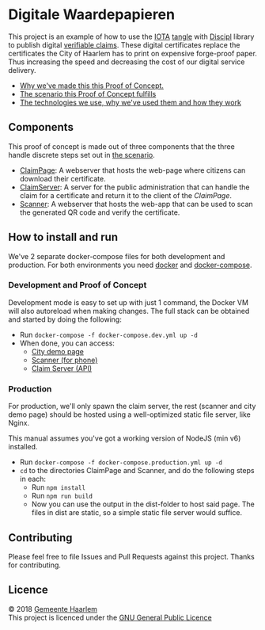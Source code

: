 # Digitale Waardepapieren

This project is an example of how to use the [IOTA](iota.org) [tangle](https://learn.iota.org/faq/tangle) with [Discipl](https://discipl.org/) library to publish digital [verifiable claims](https://www.w3.org/TR/verifiable-claims-use-cases/). These digital certificates replace the certificates the City of Haarlem has to print on expensive forge-proof paper. Thus increasing the speed and decreasing the cost of our digital service delivery.

* [Why we've made this this Proof of Concept.](docs/proof-of-concept.md)
* [The scenario this Proof of Concept fulfills](docs/scenario.md)
* [The technologies we use, why we've used them and how they work](docs/technologies.md)

## Components

This proof of concept is made out of three components that the three handle discrete steps set out in [the scenario](docs/scenario.md).

* [ClaimPage](./ClaimPage/README.md): A webserver that hosts the web-page where citizens can download their certificate.
* [ClaimServer](./ClaimServer/README.md): A server for the public administration that can handle the claim for a certificate and return it to the client of the _ClaimPage_.
* [Scanner](./Scanner/README.md): A webserver that hosts the web-app that can be used to scan the generated QR code and verify the certificate.

## How to install and run

We've 2 separate docker-compose files for both development and production.
For both environments you need [docker](https://www.docker.com/community-edition) and [docker-compose](https://docs.docker.com/compose/install).

### Development and Proof of Concept

Development mode is easy to set up with just 1 command, the Docker VM will also autoreload when making changes.
The full stack can be obtained and started by doing the following:

  - Run `docker-compose -f docker-compose.dev.yml up -d`
  - When done, you can access:
    - [City demo page](http://localhost:8080)
    - [Scanner (for phone)](http://localhost:8081)
    - [Claim Server (API)](http://localhost:8082)

### Production

For production, we'll only spawn the claim server, the rest (scanner and city demo page) should be hosted using a well-optimized static file server, like Nginx.

This manual assumes you've got a working version of NodeJS (min v6) installed.

  - Run `docker-compose -f docker-compose.production.yml up -d`
  - `cd` to the directories ClaimPage and Scanner, and do the following steps in each:
    - Run `npm install`
    - Run `npm run build`
    - Now you can use the output in the dist-folder to host said page. The files in dist are static, so a simple static file server would suffice.

## Contributing

Please feel free to file Issues and Pull Requests against this project. Thanks for contributing.

## Licence

© 2018 [Gemeente Haarlem](https://haarlem.nl)  
This project is licenced under the [GNU General Public Licence](LICENCE)
